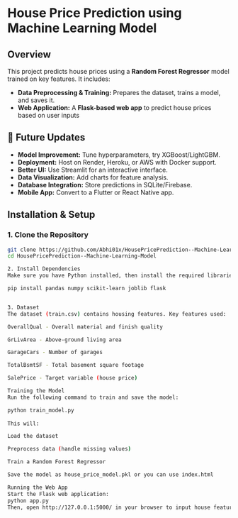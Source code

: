 # House Price Prediction using Machine Learning Model

## Overview
This project predicts house prices using a **Random Forest Regressor** model trained on key features. It includes: 
- **Data Preprocessing & Training:** Prepares the dataset, trains a model, and saves it.
- **Web Application:** A **Flask-based web app** to predict house prices based on user inputs

## 🚀 Future Updates  
- **Model Improvement:** Tune hyperparameters, try XGBoost/LightGBM.  
- **Deployment:** Host on Render, Heroku, or AWS with Docker support.  
- **Better UI:** Use Streamlit for an interactive interface.  
- **Data Visualization:** Add charts for feature analysis.  
- **Database Integration:** Store predictions in SQLite/Firebase.  
- **Mobile App:** Convert to a Flutter or React Native app. 


## Installation & Setup 
### 1. Clone the Repository
```sh 
git clone https://github.com/Abhi01x/HousePricePrediction--Machine-Learning-Model.git
cd HousePricePrediction--Machine-Learning-Model

2. Install Dependencies 
Make sure you have Python installed, then install the required libraries:

pip install pandas numpy scikit-learn joblib flask


3. Dataset
The dataset (train.csv) contains housing features. Key features used:

OverallQual - Overall material and finish quality

GrLivArea - Above-ground living area 

GarageCars - Number of garages 

TotalBsmtSF - Total basement square footage

SalePrice - Target variable (house price)

Training the Model 
Run the following command to train and save the model:

python train_model.py
 
This will: 

Load the dataset 

Preprocess data (handle missing values)

Train a Random Forest Regressor

Save the model as house_price_model.pkl or you can use index.html 

Running the Web App
Start the Flask web application:
python app.py
Then, open http://127.0.0.1:5000/ in your browser to input house features and predict prices.


